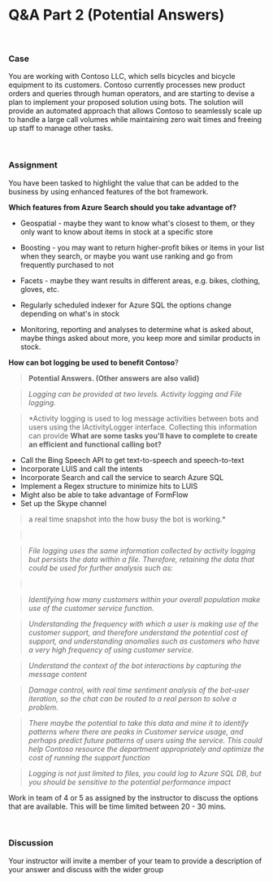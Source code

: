 **Q&A Part 2 (Potential Answers)**
==================================

 

### Case

You are working with Contoso LLC, which sells bicycles and bicycle equipment to
its customers. Contoso currently processes new product orders and queries
through human operators, and are starting to devise a plan to implement your
proposed solution using bots. The solution will provide an automated approach
that allows Contoso to seamlessly scale up to handle a large call volumes while
maintaining zero wait times and freeing up staff to manage other tasks.

 

### Assignment

You have been tasked to highlight the value that can be added to the business by
using enhanced features of the bot framework.

**Which features from Azure Search should you take advantage of?**
* Geospatial - maybe they want to know what's closest to them, or they only want to know about items in stock at a specific store
* Boosting - you may want to return higher-profit bikes or items in your list when they search, or maybe you want use ranking and go from frequently purchased to not

* Facets - maybe they want results in different areas, e.g. bikes, clothing, gloves, etc.
* Regularly scheduled indexer for Azure SQL the options change depending on what's in stock
* Monitoring, reporting and analyses to determine what is asked about, maybe things asked about more, you keep more and similar products in stock.  

**How can bot logging be used to benefit Contoso**?

>   **Potential Answers. (Other answers are also valid)**

>   *Logging can be provided at two levels. Activity logging and File logging.*


>   *Activity logging is used to log message activities between bots and users
>   using the IActivityLogger interface. Collecting this information can provide
**What are some tasks you'll have to complete to create an efficient and functional calling bot?**
* Call the Bing Speech API to get text-to-speech and speech-to-text
* Incorporate LUIS and call the intents
* Incorporate Search and call the service to search Azure SQL
* Implement a Regex structure to minimize hits to LUIS
* Might also be able to take advantage of FormFlow
* Set up the Skype channel
>   a real time snapshot into the how busy the bot is working.*

>    

>   *File logging uses the same information collected by activity logging but
>   persists the data within a file. Therefore, retaining the data that could be
>   used for further analysis such as:*

>    

>   *Identifying how many customers within your overall population make use of
>   the customer service function.*

>   *Understanding the frequency with which a user is making use of the customer
>   support, and therefore understand the potential cost of support, and
>   understanding anomalies such as customers who have a very high frequency of
>   using customer service.*

>   *Understand the context of the bot interactions by capturing the message
>   content*

>   *Damage control, with real time sentiment analysis of the bot-user iteration, so the chat can be routed to a real person to solve a problem.*

>   *There maybe the potential to take this data and mine it to identify
>   patterns where there are peaks in Customer service usage, and perhaps
>   predict future patterns of users using the service. This could help Contoso
>   resource the department appropriately and optimize the cost of running the
>   support function*

>   *Logging is not just limited to files, you could log to Azure SQL DB, but
>   you should be sensitive to the potential performance impact*  


Work in team of 4 or 5 as assigned by the instructor to discuss the options that
are available. This will be time limited between 20 - 30 mins.

 

### Discussion

Your instructor will invite a member of your team to provide a description of
your answer and discuss with the wider group

 
-

